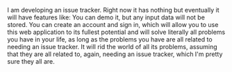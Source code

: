 I am developing an issue tracker.
Right now it has nothing but eventually it will have features like:
    You can demo it, but any input data will not be stored.
    You can create an account and sign in, which will allow you to use this web application to its fullest potential and will solve literally all problems you have in your life, as long as the problems you have are all related to needing an issue tracker.
    It will rid the world of all its problems, assuming that they are all related to, again, needing an issue tracker, which I'm pretty sure they all are.